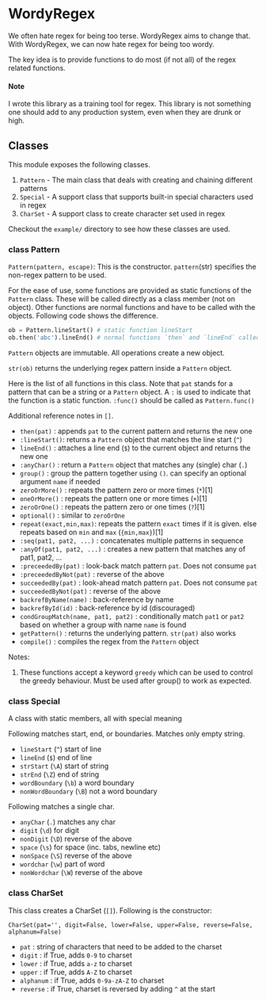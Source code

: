 # WordyRegex

We often hate regex for being too terse. WordyRegex aims to change that. With WordyRegex, we can now hate regex for being too wordy.

The key idea is to provide functions to do most (if not all) of the regex related functions.

#### Note
I wrote this library as a training tool for regex. This library is not something one should add to any production system, even when they are drunk or high.


## Classes
This module exposes the following classes.

1. `Pattern` - The main class that deals with creating and chaining different patterns
2. `Special` - A support class that supports built-in special characters used in regex
3. `CharSet` - A support class to create character set used in regex

Checkout the `example/` directory to see how these classes are used.

### class Pattern

`Pattern(pattern, escape)`: This is the constructor. `pattern`(str) specifies the non-regex pattern to be used.

For the ease of use, some functions are provided as static functions of the `Pattern` class. These will be called directly as a class member (not on object). Other functions are normal functions and have to be called with the objects. Following code shows the difference.

```python
ob = Pattern.lineStart() # static function lineStart
ob.then('abc').lineEnd() # normal functions `then` and `lineEnd` called with objects
```

`Pattern` objects are immutable. All operations create a new object.

`str(ob)` returns the underlying regex pattern inside a `Pattern` object.

Here is the list of all functions in this class. Note that `pat` stands for a pattern that can be a string or a `Pattern` object. A `:` is used to indicate that the function is a static function. `:func()` should be called as `Pattern.func()`

Additional reference notes in `[]`.

- `then(pat)` : appends `pat` to the current pattern and returns the new one
- `:lineStart()`: returns a `Pattern` object that matches the line start (`^`)
- `lineEnd()` : attaches a line end (`$`) to the current object and returns the new one
- `:anyChar()` : return a `Pattern` object that matches any (single) char (`.`)
- `group()` : group the pattern together using `()`. can specify an optional argument `name` if needed
- `zeroOrMore()` : repeats the pattern zero or more times (`*`)[1]
- `oneOrMore()` : repeats the pattern one or more times (`+`)[1]
- `zeroOrOne()` : repeats the pattern zero or one times (`?`)[1]
- `optional()` : similar to `zeroOrOne`
- `repeat(exact,min,max)`: repeats the pattern `exact` times if it is given. else repeats based on `min` and `max` (`{min,max}`)[1]
- `:seq(pat1, pat2, ...)` : concatenates multiple patterns in sequence
- `:anyOf(pat1, pat2, ...)` : creates a new pattern that matches any of pat1, pat2, ...
- `:preceededBy(pat)` : look-back match pattern `pat`. Does not consume `pat`
- `:preceededByNot(pat)` : reverse of the above
- `succeededBy(pat)` : look-ahead match pattern `pat`. Does not consume `pat`
- `succeededByNot(pat)` : reverse of the above
- `backrefByName(name)` : back-reference by name
- `backrefById(id)` : back-reference by id (discouraged)
- `condGroupMatch(name, pat1, pat2)` : conditionally match `pat1` or `pat2` based on whether a group with name `name` is found
- `getPattern()` : returns the underlying pattern. `str(pat)` also works
- `compile()` : compiles the regex from the `Pattern` object

Notes:

1. These functions accept a keyword `greedy` which can be used to control the greedy behaviour. Must be used after group() to work as expected.


### class Special

A class with static members, all with special meaning

Following matches start, end, or boundaries. Matches only empty string.

- `lineStart` (`^`) start of line
- `lineEnd` (`$`) end of line
- `strStart` (`\A`) start of string
- `strEnd` (`\Z`) end of string
- `wordBoundary` (`\b`) a word boundary
- `nonWordBoundary` (`\B`) not a word boundary

Following matches a single char.

- `anyChar` (`.`) matches any char
- `digit` (`\d`) for digit
- `nonDigit` (`\D`) reverse of the above
- `space` (`\s`) for space (inc. tabs, newline etc)
- `nonSpace` (`\S`) reverse of the above
- `wordchar` (`\w`) part of word
- `nonWordchar` (`\W`) reverse of the above


### class CharSet

This class creates a CharSet (`[]`). Following is the constructor:

`CharSet(pat='', digit=False, lower=False, upper=False, reverse=False, alphanum=False)`

- `pat` : string of characters that need to be added to the charset
- `digit` : if True, adds `0-9` to charset
- `lower` : if True, adds `a-z` to charset
- `upper` : if True, adds `A-Z` to charset
- `alphanum` : if True, adds `0-9a-zA-Z` to charset
- `reverse` : if True, charset is reversed by adding `^` at the start



